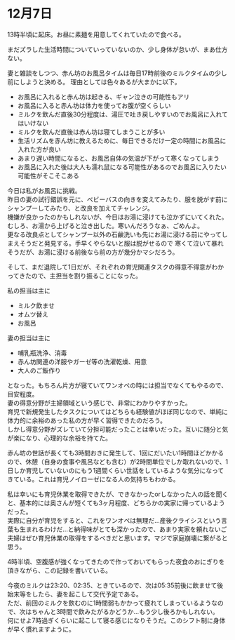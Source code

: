 # 12月7日

13時半頃に起床。お昼に素麺を用意してくれていたので食べる。

まだズラした生活時間についていっていないのか、少し身体が怠いが、まあ仕方ない。

妻と雑談をしつつ、赤ん坊のお風呂タイムは毎日17時前後のミルクタイムの少し前にしようと決める。
理由としては色々あるが大まかに以下。

- お風呂に入れると赤ん坊は起きる、ギャン泣きの可能性もアリ
- お風呂に入ると赤ん坊は体力を使ってお腹が空くらしい
- ミルクを飲んだ直後30分程度は、湯圧で吐き戻しやすいのでお風呂に入れてはいけない
- ミルクを飲んだ直後は赤ん坊は寝てしまうことが多い
- 生活リズムを赤ん坊に教えるために、毎日できるだけ一定の時間にお風呂に入れた方が良い
- あまり遅い時間になると、お風呂自体の気温が下がって寒くなってしまう
- お風呂に入れた後は大人も濡れ鼠になる可能性があるのでお風呂に入りたい可能性がそこそこある

今日は私がお風呂に挑戦。  
昨日の妻の試行錯誤を元に、ベビーバスの向きを変えてみたり、服を脱がす前にシャンプーしてみたり、と改良を加えてチャレンジ。  
機嫌が良かったのかもしれないが、今日はお湯に浸けても泣かずにいてくれた。  
むしろ、お湯から上げると泣き出した。寒いんだろうなぁ、ごめんよ。  
更なる改良点としてシャンプー以外の石鹸洗いも先にお湯に浸ける前にやってしまえそうだと発見する。手早くやらないと服は脱がせるので
寒くて泣いて暴れそうだが、お湯に浸ける前後なら前の方が幾分かマシだろう。


そして、まだ退院して1日だが、それぞれの育児関連タスクの得意不得意がわかってきたので、主担当を割り振ることになった。

私の担当は主に

- ミルク飲ませ
- オムツ替え
- お風呂

妻の担当は主に

- 哺乳瓶洗浄、消毒
- 赤ん坊関連の洋服やガーゼ等の洗濯乾燥、用意
- 大人のご飯作り

となった。もちろん片方が寝ていてワンオペの時には担当でなくてもやるので、目安程度。  
妻の得意分野が主婦領域という感じで、非常にわかりやすかった。  
育児で新規発生したタスクについてはどちらも経験値がほぼ同じなので、単純に体力的に余裕のあった私の方が早く習得できたのだろう。  
しかし得意分野がズレていて分担可能だったことは幸いだった。互いに随分と気が楽になり、心理的な余裕を持てた。

赤ん坊の世話が長くても3時間おきに発生して、1回にだいたい1時間ほどかかるので、休憩（自身の食事や風呂なども含む）が2時間単位でしか取れないので、1日しか育児していないのにもう1週間くらい世話をしているような気分になってきている。これは育児ノイローゼになる人の気持ちもわかる。

私は幸いにも育児休業を取得できたが、できなかったorしなかった人の話を聞くと、基本的には奥さんが短くても3ヶ月程度、どちらかの実家に帰っているようだった。  
実際に自分が育児をすると、これをワンオペは無理だ…産後クライシスという言葉も生まれるわけだ…と納得味がとても深かったので、あまり実家を頼れないご夫婦はぜひ育児休業の取得をするべきだと思います。マジで家庭崩壊に繋がると思う。

4時半頃、空腹感が強くなってきたので作っておいてもらった夜食のおにぎりを頂きながら、この記録を書いている。

今夜のミルクは23:20、02:35、ときているので、次は05:35前後に飲ませて後始末等をしたら、妻を起こして交代予定である。  
ただ、前回のミルクを飲むのに1時間弱もかかって疲れてしまっているようなので、次はちゃんと3時間で飲みたがるかどうか…もう少し後ろかもしれない。  
何にせよ7時過ぎくらいに起こして寝る感じになりそうだ。このシフト制に身体が早く慣れますように。